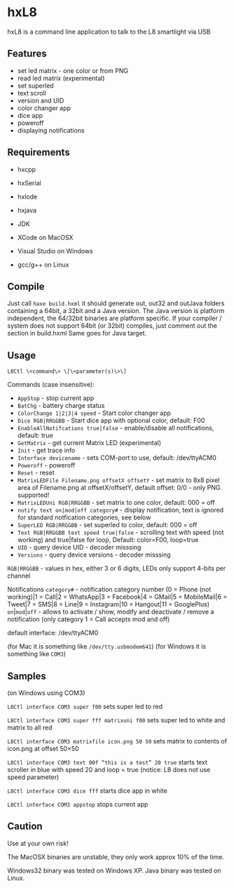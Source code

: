 # hxL8

hxL8 is a command line application to talk to the L8 smartlight via USB

Features
--------
* set led matrix - one color or from PNG
* read led matrix (experimental)
* set superled
* text scroll
* version and UID
* color changer app
* dice app
* poweroff
* displaying notifications


Requirements
------------
* hxcpp
* hxSerial
* hxlode

* hxjava
* JDK 

* XCode on MacOSX
* Visual Studio on Windows
* gcc/g++ on Linux


Compile
-------
Just call `haxe build.hxml`
it should generate out, out32 and outJava folders containing a 64bit, a 32bit and a Java version.
The Java version is platform independent, the 64/32bit binaries are platform specific. 
If your compiler / system does not support 64bit (or 32bit) compiles, just comment out the section in build.hxml
Same goes for Java target.


Usage
-----
`L8Ctl \<command\> \[\<parameter(s)\>\]`

Commands (case insensitive):
* `AppStop` - stop current app
* `BatChg` - battery charge status
* `ColorChange 1|2|3|4 speed` - Start color changer app
* `Dice RGB|RRGGBB` - Start dice app with optional color, default: F00
* `EnableAllNotifcations true|false` - enable/disable all notifications, default: true
* `GetMatrix` - get current Matrix LED (experimental)
* `Init` - get trace info
* `Interface devicename` - sets COM-port to use, default: /dev/ttyACM0
* `Poweroff` - poweroff
* `Reset` - reset
* `MatrixLEDFile Filename.png offsetX offsetY` - set matrix to 8x8 pixel area of Filename.png at offsetX/offsetY, default offset: 0/0 - only PNG supported!
* `MatrixLEDUni RGB|RRGGBB` - set matrix to one color, default: 000 = off
* `notify text on|mod|off category#` - display notification, text is ignored for standard notfication categories, see below
* `SuperLED RGB|RRGGBB` - set superled to color, default: 000 = off
* `Text RGB|RRGGBB text speed true|false` - scrolling text with speed (not working) and true|false for loop, Default: color=F00, loop=true
* `UID` - query device UID - decoder misssing
* `Versions` - query device versions - decoder misssing

`RGB|RRGGBB` - values in hex, either 3 or 6 digits, LEDs only support 4-bits per channel

Notifications
`category#` - notification category number (0 = Phone (not working)|1 = Call|2 = WhatsApp|3 = Facebook|4 = GMail|5 = MobileMail|6 = Tweet|7 = SMS|8 = Line|9 = Instagram|10 = Hangout|11 = GooglePlus)
`on`|`mod`|`off` - allows to activate / show, modify and deactivate / remove a notification (only category 1 = Call accepts mod and off)


default interface: /dev/ttyACM0

(for Mac it is something like `/dev/tty.usbmodem641`)
(for Windows it is something like `COM3`)

Samples
-------
(on Windows using COM3)

`L8Ctl interface COM3 super f00`
sets super led to red

`L8Ctl interface COM3 super fff matrixuni f00`
sets super led to white and matrix to all red

`L8Ctl interface COM3 matrixfile icon.png 50 50`
sets matrix to contents of icon.png at offset 50×50

`L8Ctl interface COM3 text 00f “this is a test” 20 true`
starts text scroller in blue with speed 20 and loop = true (notice: L8 does not use speed parameter)

`L8Ctl interface COM3 dice fff`
starts dice app in white

`L8Ctl interface COM3 appstop`
stops current app


Caution
-------
Use at your own risk!

The MacOSX binaries are unstable, they only work approx 10% of the time.

Windows32 binary was tested on Windows XP.
Java binary was tested on Linux.

